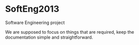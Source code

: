 SoftEng2013
===========

Software Engineering project

We are supposed to focus on things that are required, keep the documentation simple and straightforward.